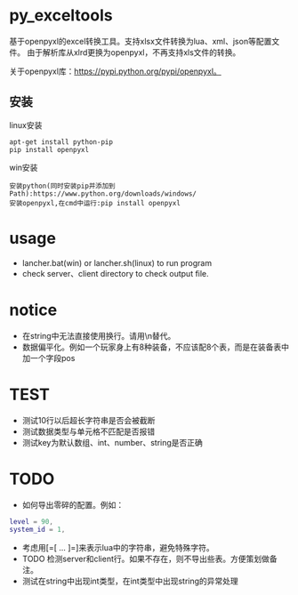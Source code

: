 # py_exceltools
基于openpyxl的excel转换工具。支持xlsx文件转换为lua、xml、json等配置文件。
由于解析库从xlrd更换为openpyxl，不再支持xls文件的转换。

关于openpyxl库：https://pypi.python.org/pypi/openpyxl。


## 安装

linux安装  

    apt-get install python-pip
    pip install openpyxl


win安装

    安装python(同时安装pip并添加到Path):https://www.python.org/downloads/windows/
    安装openpyxl,在cmd中运行:pip install openpyxl

# usage
* lancher.bat(win) or lancher.sh(linux) to run program
* check server、client directory to check output file.

# notice
* 在string中无法直接使用换行。请用\n替代。
* 数据偏平化。例如一个玩家身上有8种装备，不应该配8个表，而是在装备表中加一个字段pos

# TEST
* 测试10行以后超长字符串是否会被截断
* 测试数据类型与单元格不匹配是否报错
* 测试key为默认数组、int、number、string是否正确

# TODO
* 如何导出零碎的配置。例如：
```lua
level = 90,
system_id = 1,
```
* 考虑用[=[ ... ]=]来表示lua中的字符串，避免特殊字符。
* TODO 检测server和client行。如果不存在，则不导出些表。方便策划做备注。
* 测试在string中出现int类型，在int类型中出现string的异常处理

